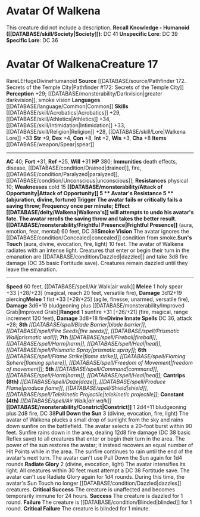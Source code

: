﻿---
ac: '40'
alignment: LE
all_resistance: null
burrow_speed: null
charisma: '+8'
climb_speed: null
constitution: '+8'
creature_ability:
- Attack of Opportunity
- Avatar's Resistance
- Constrict
- Frightful Presence
- Pull Down the Sun
- ''
- Radiate Glory
- Smoke Vision
- Sun's Touch
creature_family: null
description: 'This creature did not include a description.<br/><br/><b><u>Recall Knowledge
  - Humanoid</u> ( [[DATABASE/skill/Society|Society]] )</b>: DC 41<br/><b><u>Unspecific
  Lore</u></b>: DC 39<br/><b><u>Specific Lore</u></b>: DC 36'
dexterity: '+4'
element: null
fly_speed: null
fortitude: '+31'
hardness: null
hp: '380'
id: '1707'
immunity:
- '[[DATABASE/trait/Death|death]] effects'
- '[[DATABASE/trait/Disease|disease]]'
- '[[DATABASE/condition/Drained|drained]]'
- '[[DATABASE/trait/Fire|fire]]'
- '[[DATABASE/condition/Paralyzed|paralyzed]]'
- '[[DATABASE/condition/Unconscious|unconscious]]'
intelligence: '+2'
land_speed: '60'
language:
- '[[DATABASE/language/Common|Common]]'
level: '17'
max_speed: '60'
name: Avatar Of Walkena
perception: '+29'
rarity: Rare
reflex: '+25'
resistance:
- physical 10
rus_type_level: null
school: null
sense:
- '[[DATABASE/monsterability/Darkvision|greater darkvision]]'
- smoke vision
size: Huge
skill:
- '[[DATABASE/skill/Acrobatics|Acrobatics]] +29'
- '[[DATABASE/skill/Athletics|Athletics]] +34'
- '[[DATABASE/skill/Intimidation|Intimidation]] +33'
- '[[DATABASE/skill/Religion|Religion]] +28'
- '[[DATABASE/skill/Lore|Walkena Lore]] +33'
source: '[[DATABASE/source/Pathfinder 172. Secrets of the Temple City|Pathfinder #172:
  Secrets of the Temple City]]'
speed:
- 60 feet
- '[[DATABASE/spell/Air Walk|air walk]]'
spell:
- '[[DATABASE/spell/Air Walk|Air Walk]]'
- '[[DATABASE/spell/Blade Barrier|BladeBarrier]]'
- '[[DATABASE/spell/Command|Command]]'
- '[[DATABASE/spell/Daze|Daze]]'
- '[[DATABASE/spell/Fire Seeds|Fire Seeds]]'
- '[[DATABASE/spell/Fireball|Fireball]]'
- '[[DATABASE/spell/Flame Strike|FlameStrike]]'
- '[[DATABASE/spell/Flaming Sphere|Flaming Sphere]]'
- '[[DATABASE/spell/Freedom of Movement|Freedom of Movement]]'
- '[[DATABASE/spell/Harm|Harm]]'
- '[[DATABASE/spell/Heal|Heal]]'
- '[[DATABASE/spell/Prismatic Spray|Prismatic Spray]]'
- '[[DATABASE/spell/Prismatic Wall|Prismatic Wall]]'
- '[[DATABASE/spell/Produce Flame|Produce Flame]]'
- '[[DATABASE/spell/Shield|Shield]]'
- '[[DATABASE/spell/Telekinetic Projectile|Telekinetic Projectile]]'
strength: '+9'
strength_req: '9'
strongest_save:
- Fortitude
- Will
swim_speed: null
trait:
- '[[DATABASE/trait/Divine|Divine]]'
- '[[DATABASE/trait/Humanoid|Humanoid]]'
- '[[DATABASE/trait/Rare|Rare]]'
type: Creature
vision: Greater darkvision
weakest_save:
- Reflex
weakness:
- '[[DATABASE/trait/Cold|cold]] 15'
will: '+31'
wisdom: '+3'

---
# Avatar Of Walkena

This creature did not include a description.
**Recall Knowledge - Humanoid ([[DATABASE/skill/Society|Society]])**: DC 41
**Unspecific Lore**: DC 39
**Specific Lore**: DC 36

# Avatar Of Walkena<span class="item-type">Creature 17</span>

<span class="trait-rare item-trait">Rare</span><span class="trait-alignment item-trait">LE</span><span class="trait-size item-trait">Huge</span><span class="item-trait">Divine</span><span class="item-trait">Humanoid</span>
**Source** [[DATABASE/source/Pathfinder 172. Secrets of the Temple City|Pathfinder #172: Secrets of the Temple City]]
**Perception** +29; [[DATABASE/monsterability/Darkvision|greater darkvision]], smoke vision
**Languages** [[DATABASE/language/Common|Common]]
**Skills** [[DATABASE/skill/Acrobatics|Acrobatics]] +29, [[DATABASE/skill/Athletics|Athletics]] +34, [[DATABASE/skill/Intimidation|Intimidation]] +33, [[DATABASE/skill/Religion|Religion]] +28, [[DATABASE/skill/Lore|Walkena Lore]] +33
**Str** +9, **Dex** +4, **Con** +8, **Int** +2, **Wis** +3, **Cha** +8
**Items** [[DATABASE/weapon/Spear|spear]]

---
**AC** 40; **Fort** +31, **Ref** +25, **Will** +31
**HP** 380; **Immunities** death effects, disease, [[DATABASE/condition/Drained|drained]], fire, [[DATABASE/condition/Paralyzed|paralyzed]], [[DATABASE/condition/Unconscious|unconscious]]; **Resistances** physical 10; **Weaknesses** cold 15
<span class="in-box-ability">**[[DATABASE/monsterability/Attack of Opportunity|Attack of Opportunity]] <span class="action-icon">5</span> ** </span><span class="in-box-ability">**Avatar's Resistance <span class="action-icon">5</span> ** (abjuration, divine, fortune) **Trigger** The avatar fails or critically fails a saving throw; **Frequency** once per minute; **Effect** [[DATABASE/deity/Walkena|Walkena's]] will attempts to undo his avatar's fate. The avatar rerolls the saving throw and takes the better result.</span><span class="in-box-ability">**[[DATABASE/monsterability/Frightful Presence|Frightful Presence]]** (aura, emotion, fear, mental) 60 feet, DC 38</span><span class="in-box-ability">**Smoke Vision** The avatar ignores the [[DATABASE/condition/Concealed|concealed]] condition from smoke.</span><span class="in-box-ability">**Sun's Touch** (aura, divine, evocation, fire, light) 10 feet. The avatar of Walkena radiates with an intense light. Creatures that enter or begin their turn in the emanation are [[DATABASE/condition/Dazzled|dazzled]] and take 3d8 fire damage (DC 35 basic Fortitude save). Creatures remain dazzled until they leave the emanation.</span>

---
**Speed** 60 feet, [[DATABASE/spell/Air Walk|air walk]]
<span class="in-box-ability">**Melee** <span class="action-icon">1</span> holy spear +33 [+28/+23] (magical, reach 20 feet, versatile fire), **Damage** 3d12+19 piercing</span><span class="in-box-ability">**Melee** <span class="action-icon">1</span> fist +33 [+29/+25] (agile, finesse, unarmed, versatile fire), **Damage** 3d6+19 bludgeoning plus [[DATABASE/monsterability/Improved Grab|Improved Grab]]</span><span class="in-box-ability">**Ranged** <span class="action-icon">1</span> sunfire +31 [+26/+21] (fire, magical, range increment 120 feet), **Damage** 3d8+18 fire</span>**Divine Innate Spells** DC 36, attack +28; **8th** _[[DATABASE/spell/Blade Barrier|blade barrier]]_, _[[DATABASE/spell/Fire Seeds|fire seeds]]_, _[[DATABASE/spell/Prismatic Wall|prismatic wall]]_; **7th** _[[DATABASE/spell/Fireball|fireball]]_, _[[DATABASE/spell/Harm|harm]]_, _[[DATABASE/spell/Heal|heal]]_, _[[DATABASE/spell/Prismatic Spray|prismatic spray]]_; **6th** _[[DATABASE/spell/Flame Strike|flame strike]]_, _[[DATABASE/spell/Flaming Sphere|flaming sphere]]_, _[[DATABASE/spell/Freedom of Movement|freedom of movement]]_; **5th** _[[DATABASE/spell/Command|command]]_, _[[DATABASE/spell/Harm|harm]]_, _[[DATABASE/spell/Heal|heal]]_; **Cantrips** **(8th)** _[[DATABASE/spell/Daze|daze]]_, _[[DATABASE/spell/Produce Flame|produce flame]]_, _[[DATABASE/spell/Shield|shield]]_, _[[DATABASE/spell/Telekinetic Projectile|telekinetic projectile]]_; **Constant** **(4th)** _[[DATABASE/spell/Air Walk|air walk]]_
<span class="in-box-ability">**[[DATABASE/monsterability/Constrict|Constrict]]** <span class="action-icon">1</span> 2d4+11 bludgeoning plus 2d8 fire, DC 38</span><span class="in-box-ability">**Pull Down the Sun** <span class="action-icon">3</span> (divine, evocation, fire, light) The avatar of Walkena plucks a small drop of sunlight from the sky and rains down sunfire on the battlefield. The avatar selects a 20-foot burst within 90 feet. Sunfire rains down in the area, dealing 12d8 fire damage (DC 38 basic Reflex save) to all creatures that enter or begin their turn in the area. The power of the sun restores the avatar; it instead recovers an equal number of Hit Points while in the area. The sunfire continues to rain until the end of the avatar's next turn. The avatar can't use Pull Down the Sun again for 1d4 rounds.</span><span class="in-box-ability">**Radiate Glory** <span class="action-icon">2</span> (divine, evocation, light) The avatar intensifies its light. All creatures within 30 feet must attempt a DC 38 Fortitude save. The avatar can't use Radiate Glory again for 1d4 rounds. During this time, the avatar's Sun Touch no longer [[DATABASE/condition/Dazzled|dazzles]] creatures. 
**Critical Success** The creature is unaffected and becomes temporarily immune for 24 hours. 
**Success** The creature is dazzled for 1 round. 
**Failure** The creature is [[DATABASE/condition/Blinded|blinded]] for 1 round. 
**Critical Failure** The creature is blinded for 1 minute.</span>